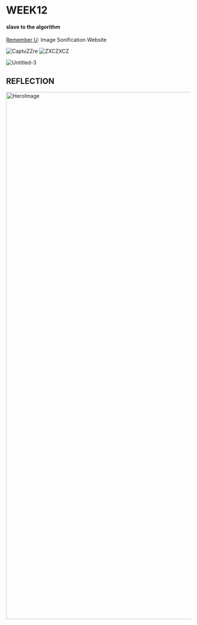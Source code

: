 # WEEK12
#### slave to the algorithm
[Remember U](https://yerim-kim.github.io/slave2algorithm/): Image Sonification Website


![CaptuZZre](https://user-images.githubusercontent.com/68723268/96799203-502c0980-144e-11eb-85b4-592cf3f565c7.JPG)     ![ZXCZXCZ](https://user-images.githubusercontent.com/68723268/96799206-515d3680-144e-11eb-85af-a15ed12b14bd.JPG)


![Untitled-3](https://user-images.githubusercontent.com/68723268/96799294-8c5f6a00-144e-11eb-9102-4347e9cec546.gif)

## REFLECTION



<img width="1436" alt="HeroImage" src="https://user-images.githubusercontent.com/68723268/96799365-b57ffa80-144e-11eb-96a1-19f6552e063b.png">
